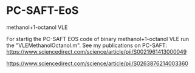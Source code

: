 # PC-SAFT-EoS
methanol+1-octanol VLE

For startig the PC-SAFT EOS code of binary methanol+1-octanol VLE run the "VLEMethanolOctanol.m".
See my publications on PC-SAFT:
https://www.sciencedirect.com/science/article/pii/S0021961413000049

https://www.sciencedirect.com/science/article/pii/S0263876214003360
